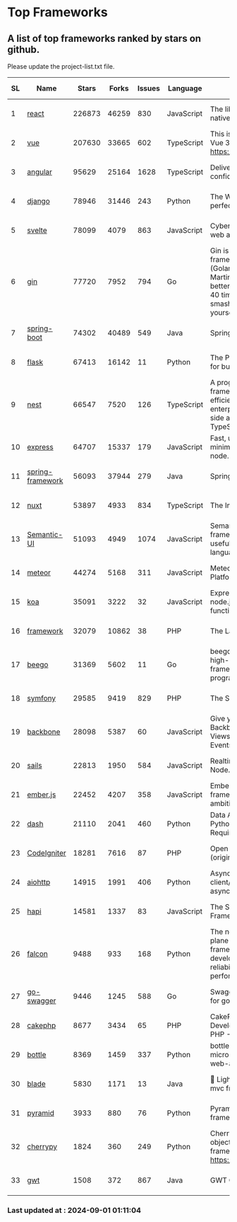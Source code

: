 # Top Frameworks
## A list of top frameworks ranked by stars on github.  
Please update the project-list.txt file.

| SL| Name  | Stars| Forks| Issues | Language | Description | Last Commit |
| --| ------| -----| ---- | ------ | -------- | ----------- | ----------- |
| 1 | [react](https://github.com/facebook/react) | 226873 | 46259 | 830 | JavaScript | The library for web and native user interfaces. | 2024-08-30 19:11:57 |
| 2 | [vue](https://github.com/vuejs/vue) | 207630 | 33665 | 602 | TypeScript | This is the repo for Vue 2. For Vue 3, go to https://github.com/vuejs/core | 2024-06-14 12:52:12 |
| 3 | [angular](https://github.com/angular/angular) | 95629 | 25164 | 1628 | TypeScript | Deliver web apps with confidence 🚀 | 2024-08-30 18:12:25 |
| 4 | [django](https://github.com/django/django) | 78946 | 31446 | 243 | Python | The Web framework for perfectionists with deadlines. | 2024-08-30 18:49:27 |
| 5 | [svelte](https://github.com/sveltejs/svelte) | 78099 | 4079 | 863 | JavaScript | Cybernetically enhanced web apps | 2024-08-30 21:38:43 |
| 6 | [gin](https://github.com/gin-gonic/gin) | 77720 | 7952 | 794 | Go | Gin is a HTTP web framework written in Go (Golang). It features a Martini-like API with much better performance -- up to 40 times faster. If you need smashing performance, get yourself some Gin. | 2024-08-24 06:16:30 |
| 7 | [spring-boot](https://github.com/spring-projects/spring-boot) | 74302 | 40489 | 549 | Java | Spring Boot | 2024-08-31 18:22:10 |
| 8 | [flask](https://github.com/pallets/flask) | 67413 | 16142 | 11 | Python | The Python micro framework for building web applications. | 2024-08-24 01:05:21 |
| 9 | [nest](https://github.com/nestjs/nest) | 66547 | 7520 | 126 | TypeScript | A progressive Node.js framework for building efficient, scalable, and enterprise-grade server-side applications with TypeScript/JavaScript 🚀 | 2024-08-30 07:03:38 |
| 10 | [express](https://github.com/expressjs/express) | 64707 | 15337 | 179 | JavaScript | Fast, unopinionated, minimalist web framework for node. | 2024-08-23 20:39:13 |
| 11 | [spring-framework](https://github.com/spring-projects/spring-framework) | 56093 | 37944 | 279 | Java | Spring Framework | 2024-08-31 10:04:29 |
| 12 | [nuxt](https://github.com/nuxt/nuxt) | 53897 | 4933 | 834 | TypeScript | The Intuitive Vue Framework. | 2024-08-30 13:37:19 |
| 13 | [Semantic-UI](https://github.com/Semantic-Org/Semantic-UI) | 51093 | 4949 | 1074 | JavaScript | Semantic is a UI component framework based around useful principles from natural language. | 2023-01-11 17:05:32 |
| 14 | [meteor](https://github.com/meteor/meteor) | 44274 | 5168 | 311 | JavaScript | Meteor, the JavaScript App Platform | 2024-08-30 06:19:01 |
| 15 | [koa](https://github.com/koajs/koa) | 35091 | 3222 | 32 | JavaScript | Expressive middleware for node.js using ES2017 async functions | 2024-08-31 18:23:31 |
| 16 | [framework](https://github.com/laravel/framework) | 32079 | 10862 | 38 | PHP | The Laravel Framework. | 2024-08-31 23:43:06 |
| 17 | [beego](https://github.com/beego/beego) | 31369 | 5602 | 11 | Go | beego is an open-source, high-performance web framework for the Go programming language. | 2024-08-22 13:32:16 |
| 18 | [symfony](https://github.com/symfony/symfony) | 29585 | 9419 | 829 | PHP | The Symfony PHP framework | 2024-08-30 16:23:38 |
| 19 | [backbone](https://github.com/jashkenas/backbone) | 28098 | 5387 | 60 | JavaScript | Give your JS App some Backbone with Models, Views, Collections, and Events | 2024-03-06 23:22:47 |
| 20 | [sails](https://github.com/balderdashy/sails) | 22813 | 1950 | 584 | JavaScript | Realtime MVC Framework for Node.js | 2024-05-17 22:00:56 |
| 21 | [ember.js](https://github.com/emberjs/ember.js) | 22452 | 4207 | 358 | JavaScript | Ember.js - A JavaScript framework for creating ambitious web applications | 2024-08-28 13:44:00 |
| 22 | [dash](https://github.com/plotly/dash) | 21110 | 2041 | 460 | Python | Data Apps & Dashboards for Python. No JavaScript Required. | 2024-08-28 14:25:29 |
| 23 | [CodeIgniter](https://github.com/bcit-ci/CodeIgniter) | 18281 | 7616 | 87 | PHP | Open Source PHP Framework (originally from EllisLab) | 2024-03-20 03:51:42 |
| 24 | [aiohttp](https://github.com/aio-libs/aiohttp) | 14915 | 1991 | 406 | Python | Asynchronous HTTP client/server framework for asyncio and Python | 2024-08-31 21:30:46 |
| 25 | [hapi](https://github.com/hapijs/hapi) | 14581 | 1337 | 83 | JavaScript | The Simple, Secure Framework Developers Trust | 2024-07-04 00:48:01 |
| 26 | [falcon](https://github.com/falconry/falcon) | 9488 | 933 | 168 | Python | The no-magic web data plane API and microservices framework for Python developers, with a focus on reliability, correctness, and performance at scale. | 2024-08-31 19:44:15 |
| 27 | [go-swagger](https://github.com/go-swagger/go-swagger) | 9446 | 1245 | 588 | Go | Swagger 2.0 implementation for go | 2024-05-13 17:21:38 |
| 28 | [cakephp](https://github.com/cakephp/cakephp) | 8677 | 3434 | 65 | PHP | CakePHP: The Rapid Development Framework for PHP - Official Repository | 2024-08-29 08:59:53 |
| 29 | [bottle](https://github.com/bottlepy/bottle) | 8369 | 1459 | 337 | Python | bottle.py is a fast and simple micro-framework for python web-applications. | 2024-01-03 22:31:48 |
| 30 | [blade](https://github.com/lets-blade/blade) | 5830 | 1171 | 13 | Java | :rocket: Lightning fast and elegant mvc framework for Java8 | 2024-06-17 01:05:35 |
| 31 | [pyramid](https://github.com/Pylons/pyramid) | 3933 | 880 | 76 | Python | Pyramid - A Python web framework | 2024-06-10 16:09:42 |
| 32 | [cherrypy](https://github.com/cherrypy/cherrypy) | 1824 | 360 | 249 | Python | CherryPy is a pythonic, object-oriented HTTP framework.      https://cherrypy.dev | 2024-08-31 10:29:14 |
| 33 | [gwt](https://github.com/gwtproject/gwt) | 1508 | 372 | 867 | Java | GWT Open Source Project | 2024-08-26 22:10:05 |

### Last updated at : 2024-09-01 01:11:04
